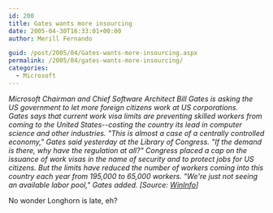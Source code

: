 ```yaml
---
id: 200
title: Gates wants more insourcing
date: 2005-04-30T16:33:01+00:00
author: Merill Fernando

guid: /post/2005/04/Gates-wants-more-insourcing.aspx
permalink: /2005/04/gates-wants-more-insourcing/
categories:
  - Microsoft
---
```

<p><em>Microsoft Chairman and Chief Software Architect Bill Gates is asking the US government to let more foreign citizens work at US corporations. <br />Gates says that current work visa limits are preventing skilled workers from coming to the United States--costing the country its lead in computer science and other industries. "This is almost a case of a centrally controlled economy," Gates said yesterday at the Library of Congress. "If the demand is there, why have the regulation at all?" Congress placed a cap on the issuance of work visas in the name of security and to protect jobs for US citizens. But the limits have reduced the number of workers coming into this country each year from 195,000 to 65,000 workers. "We're just not seeing an available labor pool," Gates added. [Source: <a href="http://www.windowsitpro.com/windowspaulthurrott/">WinInfo</a>]</em></p>
<p>No wonder Longhorn is late, eh? </p>